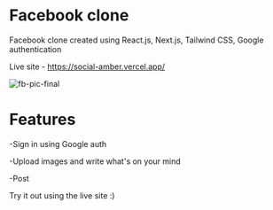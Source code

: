 # Facebook clone

Facebook clone created using React.js, Next.js, Tailwind CSS, Google authentication

Live site - https://social-amber.vercel.app/

![fb-pic-final](https://user-images.githubusercontent.com/86771291/138259964-763bd335-1e98-492f-ba3a-30d14df6cf0a.png)

# Features

-Sign in using Google auth

-Upload images and write what's on your mind

-Post

Try it out using the live site :)
